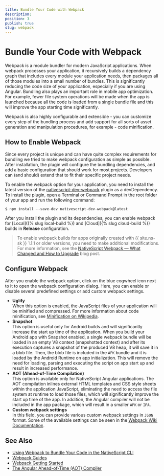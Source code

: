 ```yaml
---
title: Bundle Your Code with Webpack
description: 
position: 3
publish: true
slug: webpack
---
```


# Bundle Your Code with Webpack

Webpack is a module bundler for modern JavaScript applications. When webpack processes your application, it recursively builds a dependency graph that includes every module your application needs, then packages all of those modules into a small number of bundles. This is significantly reducing the code size of your application, especially if you are using Angular. Bundling also plays an important role in mobile app optimization. For example, fewer file system operations will be made when the app is launched because all the code is loaded from a single bundle file and this will improve the app starting time significantly. 

Webpack is also highly configurable and extensible - you can customize every step of the bundling process and add support for all sorts of asset generation and manipulation procedures, for example - code minification.

## How to Enable Webpack

Since every project is unique and can have quite complex requirements for bundling we tried to make webpack configuration as simple as possible. After installation, the plugin will configure the bundling dependencies, and add a basic configuration that should work for most projects. Developers can (and should) extend that to fit their specific project needs. 

To enable the webpack option for your application, you need to install the latest version of the [nativescript-dev-webpack](https://github.com/NativeScript/nativescript-dev-webpack) plugin as a devDependency. To install the plugin, open a Terminal or Command Prompt in the root folder of your app and run the following command:
```
$ npm install --save-dev nativescript-dev-webpack@latest
```

After you install the plugin and its dependencies, you can enable webpack for [Local]({% slug local-build %}) and [Cloud]({% slug cloud-build %}) builds in **Release** configuration.

> To enable webpack builds for apps originally created with {{ site.ns-sk }} 1.1.1 or older versions, you need to make additional modifications. For more information, see the [NativeScript Webpack — What Changed and How to Upgrade](https://www.nativescript.org/blog/nativescript-webpack-0.9.0-what-changed-and-how-to-upgrade) blog post.

## Configure Webpack

After you enable the webpack option, click on the blue cogwheel icon next to it to open the webpack configuration dialog. Here, you can enable or disable several predefined settings or add custom webpack settings.

* **Uglify**<br /> When this option is enabled, the JavaScript files of your application will be minified and compressed. For more information about code minification, see [Minification on Wikipedia](https://en.wikipedia.org/wiki/Minification_(programming)).
* **Snapshot**<br /> This option is useful only for Android builds and will significantly increase the start up time of the application. When you build your Android app with Snapshot enabled, a single webpack bundle will be loaded in an empty V8 context (snapshotted context) and after its execution captures a snapshot of the produced V8 heap, it will save it in a blob file. Then, the blob file is included in the `APK` bundle and it is loaded by the Android Runtime on app initialization. This will remove the need for loading, parsing and executing the script on app start up and result in increased performance.
* **AOT (Ahead-of-Time Compilation)** <br /> This option is available only for NativeScript Angular applications. The AOT compilation inlines external HTML templates and CSS style sheets within the application JavaScript, eliminating the need to access the file system at runtime to load those files, which will significantly improve the start up time of the app. In addition, the Angular compiler will not be included in the app package, which will result in a smaller `APK` or `IPA`.
* **Custom webpack settings** <br /> In this field, you can provide various custom webpack settings in `JSON` format. Some of the available settings can be seen in the [Webpack Wiki Documentation](https://github.com/webpack/docs/wiki/configuration). 

## See Also

* [Using Webpack to Bundle Your Code in the NativeScript CLI](https://docs.nativescript.org/angular/best-practices/bundling-with-webpack)
* [Webpack Guides](https://webpack.js.org/guides/)
* [Webpack Getting Started](https://webpack.js.org/guides/getting-started/)
* [The Angular Ahead-of-Time (AOT) Compiler](https://angular.io/guide/aot-compiler)